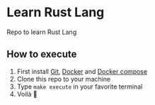 # Learn Rust Lang
Repo to learn Rust Lang

## How to execute
1. First install [Git](https://git-scm.com/downloads), [Docker](https://docs.docker.com/engine/installation/) and [Docker compose](https://docs.docker.com/compose/install/)
2. Clone this repo to your machine
3. Type `make execute` in your favorite terminal
4. Voilà :rocket:
